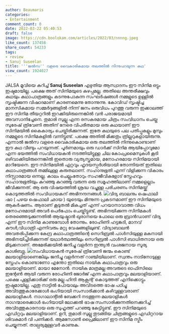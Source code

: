 ```yaml
---
author: Beaumaris
categories:
- Entertainment
comment_count: 0
date: 2022-03-22 05:40:53
draft: false
image: https://cdn.boolokam.com/articles/2022/03/nnnng.jpeg
like_count: 137458
share_count: 54233
tags:
- review
- Sanuj Suseelan
title: '''ജൽസ'' വളരെ വൈകാരികമായ തലത്തിൽ നിന്നുപറയുന്ന കഥ'
view_count: 1924027
---
```


JALSA മൂവിയെ കുറിച്ച് **Sanuj Suseelan** എഴുതിയ ആസ്വാദനം ഈ സിനിമ ഒട്ടും ഇഷ്ടമായില്ല. പക്ഷെ അത് സിനിമയുടെ കുഴപ്പമല്ല. അതിലെ അന്തരീക്ഷവും കഥയും കഥാപാത്രങ്ങളും കടന്നുപോകുന്ന സംഘർഷങ്ങൾ നമ്മളുടെ ഉള്ളിൽ സൃഷ്ടിക്കുന്ന വിഷാദമാണ് കാരണമെന്നു തോന്നുന്നു. കോവിഡ് സൃഷ്ടിച്ച മാനസികമായ സമ്മർദ്ദങ്ങളിൽ നിന്ന് ജനം ഒരുവിധം പുറത്തു വരുന്ന ഇക്കാലത്ത് ഈ സിനിമ തീയറ്ററിൽ ഇറക്കിയിരുന്നെങ്കിൽ വൻ പരാജയമായി അവസാനിച്ചേനെ. തുമാരി സുല്ലു എന്ന രസകരമായ ചിത്രം സംവിധാനം ചെയ്ത സുരേഷ് ത്രിവേണി അതിന് നേരെ വിപരീതമായ ഒരു കഥയാണ് ഈ സിനിമയിൽ കൈകാര്യം ചെയ്തിരിക്കുന്നത്. ഇതേ കഥയുടെ പല പതിപ്പുകളും മുമ്പും നമ്മളുടെ സിനിമകളിൽ വന്നിട്ടുണ്ട്. പക്ഷെ അതിൽ മിക്കതും ത്രില്ലറുകളായിരുന്നു. എന്നാൽ ജൽസ വളരെ വൈകാരികമായ ഒരു തലത്തിൽ നിന്നുകൊണ്ടാണ് ഈ കഥ വീണ്ടും പറയുന്നത്. പൂർണമായും ഒരു ഡാർക്ക് സിനിമ ആയിപ്പോവുമോ എന്ന ഭയത്തിൽ സംവിധായകൻ നടത്തിയിട്ടുള്ള ചില കോംപ്രമൈസുകൾ കൂടി ഒഴിവാക്കിയിരുന്നെങ്കിൽ ഇതൊരു വ്യത്യസ്തമായ, മനോഹരമായ സിനിമയായി മാറിയേനെ. ഈ സിനിമയിൽ ഏറ്റവും ഹൃദയസ്പർശിയായി തോന്നിയത് ഇതിലെ കഥാപാത്രങ്ങൾ തമ്മിലുള്ള കരുതലാണ്. സഹാനുഭൂതി എന്ന് വിളിക്കുന്ന വികാരം നിസ്സാരമായ ഒന്നല്ല. കാലം ചെല്ലുംതോറും സഹജീവികളോട് സ്നേഹവും സഹാനുഭൂതിയും കുറഞ്ഞു കുറഞ്ഞു വരുന്ന ഒരു സമൂഹത്തിലാണ് നമ്മളെല്ലാം ജീവിക്കുന്നത്. ആ ഒരു വിഷയത്തിൽ ശ്രദ്ധ വച്ചുള്ള പരിചരണം സിനിമയ്ക്ക് കൊടുത്തതിൽ സംവിധായകന് അഭിനന്ദനങ്ങൾ. ![](https://cdn.boolokam.com/articles/2022/03/nnnng.jpeg)വിദ്യ ബാലനും ഷെഫാലി ഷാ ( പഴയ ഷെഫാലി ഛായ ) യുടെയും മിന്നുന്ന പ്രകടനമാണ് ഈ സിനിമയുടെ ആകർഷണം. ആരാണ് കൂടുതൽ മികച്ചത് എന്ന് പറയാനാവാത്ത വിധം മനോഹരമായി അവർ പെർഫോം ചെയ്തിട്ടുണ്ട്. അഭിനയിക്കുന്ന സിനിമകൾ തെരഞ്ഞെടുക്കുന്നതിൽ ആയുഷ്മാൻ ഖുരാനയെ പോലെ ഒരു ബ്രാൻഡാണ് വിദ്യ എന്ന് ഈ സിനിമ കാണുമ്പോൾ തോന്നും. രോഹിണി ഹട്ടങ്കടി, മാനവ് കൗൾ,വിധാത്രി എന്നിവരും മറ്റു വേഷങ്ങളിലുണ്ട്. വിദ്യാബാലൻ അവതരിപ്പിക്കുന്ന കേന്ദ്ര കഥാപാത്രത്തിന്റെ സെറിബ്രൽ പാൾസിയുള്ള മകനായി അഭിനയിച്ചിരിക്കുന്നത് യഥാർത്ഥത്തിലും സെറിബ്രൽ പാൾസി ബാധിതനായ ഒരു മിടുക്കനാണ്. അമേരിക്കയിൽ ജനിച്ചു വളർന്ന ഇന്ത്യൻ വംശജനായ സൂര്യ കാശിബട്ല. ![](https://cdn.boolokam.com/articles/2022/03/ngngng-2.jpg)സംവിധായകൻ സുരേഷ് ത്രിവേണി ജന്മം കൊണ്ട് മലയാളിയാണെങ്കിലും ജനിച്ചു വളർന്നത് റാഞ്ചിയിലാണ്. സ്വന്തം നാടിനോടുള്ള സ്നേഹം കൊണ്ടാണോ എന്തോ ഇതിലെ നായിക കഥാപാത്രവും ഒരു മലയാളിയാണ്. മായാ മേനോൻ. നായിക മാത്രമല്ല അവരുടെ ഓഫിസിലെ ഇന്റേൺ ആയി വരുന്ന രോഹിണി ജോർജ് എന്ന കഥാപാത്രവും മലയാളിയാണ്. പക്ഷെ പുള്ളിക്കാരിക്ക് ഒരു മല്ലു ഹിന്ദി ആക്സന്റ് കൊടുത്തത് എനിക്കൊട്ടും ഇഷ്ടമായില്ല. ഏതു നാട്ടിൽ പോയാലും അവിടത്തെ ഭാഷ പഠിച്ചു അവിടത്തുകാരേക്കാൾ ഭംഗിയായി സംസാരിക്കാൻ കഴിവുള്ളവരാണ് മലയാളികൾ. നാഗാലാന്റിൽ ബേക്കറി നടത്തുന്ന മലയാളികൾ നാഗന്മാരെക്കാൾ ഭംഗിയായി ലോക്കൽ ഭാഷ സംസാരിക്കുന്നതിനെക്കുറിച്ച് അവിടത്തുകാരനായ ഒരു സുഹൃത്ത് പറഞ്ഞു കേട്ടിട്ടുണ്ട്. ഈ സിനിമയുടെ എഡിറ്ററും മലയാളിയാണ്. ഉറി, തുമാരി സുല്ലു തുടങ്ങിയ ചിത്രങ്ങളുടെ എഡിറ്ററായ ശിവകുമാർ വി പണിക്കർ. ആമസോൺ പ്രൈമിലാണ് ഈ സിനിമ സ്ട്രീം ചെയ്യുന്നത്. താല്പര്യമുള്ളവർ കാണുക.